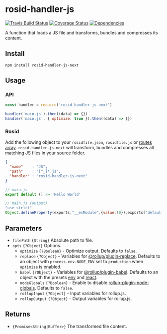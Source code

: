 # rosid-handler-js

[![Travis Build Status](https://travis-ci.org/electerious/rosid-handler-js-next.svg?branch=master)](https://travis-ci.org/electerious/rosid-handler-js-next) [![Coverage Status](https://coveralls.io/repos/github/electerious/rosid-handler-js-next/badge.svg?branch=master)](https://coveralls.io/github/electerious/rosid-handler-js-next?branch=master) [![Dependencies](https://david-dm.org/electerious/rosid-handler-js-next.svg)](https://david-dm.org/electerious/rosid-handler-js-next#info=dependencies)

A function that loads a JS file and transforms, bundles and compresses its content.

## Install

```
npm install rosid-handler-js-next
```

## Usage

### API

```js
const handler = require('rosid-handler-js-next')

handler('main.js').then((data) => {})
handler('main.js', { optimize: true }).then((data) => {})
```

### Rosid

Add the following object to your `rosidfile.json`, `rosidfile.js` or [routes array](https://github.com/electerious/Rosid/blob/master/docs/Routes.md). `rosid-handler-js-next` will transform, bundles and compresses all matching JS files in your source folder.

```json
{
  "name"    : "JS",
  "path"    : "[^_]*.js",
  "handler" : "rosid-handler-js-next"
}
```

```js
// main.js
export default () => 'Hello World'
```

```js
// main.js (output)
"use strict"
Object.defineProperty(exports,"__esModule",{value:!0}),exports["default"]=function(){return"Hello World"}
```

## Parameters

- `filePath` `{String}` Absolute path to file.
- `opts` `{?Object}` Options.
	- `optimize` `{?Boolean}` - Optimize output. Defaults to `false`.
	- `replace` `{?Object}` - Variables for [@rollup/plugin-replace](https://github.com/rollup/plugins/tree/master/packages/replace). Defaults to an object with `process.env.NODE_ENV` set to `production` when `optimize` is enabled.
	- `babel` `{?Object}` - Variables for [@rollup/plugin-babel](https://github.com/rollup/plugins/tree/master/packages/babel). Defaults to an object with the presets [env](http://babeljs.io/docs/plugins/preset-env/) and [react](http://babeljs.io/docs/plugins/preset-react/).
	- `nodeGlobals` `{?Boolean}` - Enable to disable [rollup-plugin-node-globals](https://github.com/calvinmetcalf/rollup-plugin-node-globals). Defaults to `false`.
	- `rollupInput` `{?Object}` - Input variables for rollup.js.
	- `rollupOutput` `{?Object}` - Output variables for rollup.js.

## Returns

- `{Promise<String|Buffer>}` The transformed file content.